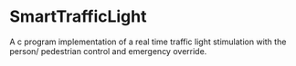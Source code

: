 # SmartTrafficLight
A c program implementation of a real time traffic light stimulation with the person/ pedestrian control and emergency override.

